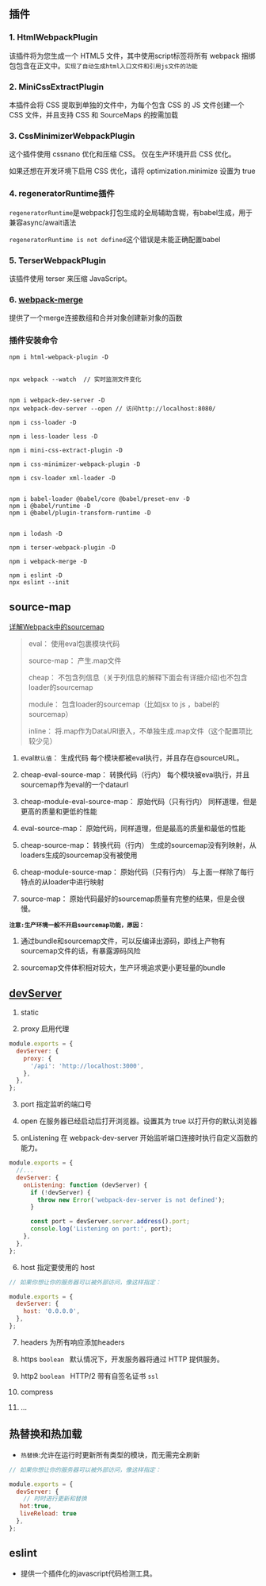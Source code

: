 ## 插件

### 1. HtmlWebpackPlugin

该插件将为您生成一个 HTML5 文件，其中使用script标签将所有 webpack 捆绑包包含在正文中。`实现了自动生成html入口文件和引用js文件的功能`


### 2. MiniCssExtractPlugin
本插件会将 CSS 提取到单独的文件中，为每个包含 CSS 的 JS 文件创建一个 CSS 文件，并且支持 CSS 和 SourceMaps 的按需加载

### 3. CssMinimizerWebpackPlugin

这个插件使用 cssnano 优化和压缩 CSS。
仅在生产环境开启 CSS 优化。

如果还想在开发环境下启用 CSS 优化，请将 optimization.minimize 设置为 true

### 4. regeneratorRuntime插件

`regeneratorRuntime`是webpack打包生成的全局辅助含糊，有babel生成，用于兼容async/await语法

`regeneratorRuntime is not defined`这个错误是未能正确配置babel

### 5. TerserWebpackPlugin

该插件使用 terser 来压缩 JavaScript。

### 6. [webpack-merge](https://www.npmjs.com/package/webpack-merge)

提供了一个merge连接数组和合并对象创建新对象的函数

### 插件安装命令

```
npm i html-webpack-plugin -D


npx webpack --watch  // 实时监测文件变化


npm i webpack-dev-server -D
npx webpack-dev-server --open // 访问http://localhost:8080/

npm i css-loader -D

npm i less-loader less -D

npm i mini-css-extract-plugin -D

npm i css-minimizer-webpack-plugin -D

npm i csv-loader xml-loader -D


npm i babel-loader @babel/core @babel/preset-env -D
npm i @babel/runtime -D
npm i @babel/plugin-transform-runtime -D


npm i lodash -D

npm i terser-webpack-plugin -D

npm i webpack-merge -D

npm i eslint -D
npx eslint --init
```

## source-map
[详解Webpack中的sourcemap](https://segmentfault.com/a/1190000008315937)

> eval： 使用eval包裹模块代码
> 
> source-map： 产生.map文件
> 
> cheap： 不包含列信息（关于列信息的解释下面会有详细介绍)也不包含loader的sourcemap
> 
> module： 包含loader的sourcemap（比如jsx to js ，babel的sourcemap）
> 
> inline： 将.map作为DataURI嵌入，不单独生成.map文件（这个配置项比较少见）

1. eval`默认值`： 生成代码 每个模块都被eval执行，并且存在@sourceURL。

2. cheap-eval-source-map： 转换代码（行内） 每个模块被eval执行，并且sourcemap作为eval的一个dataurl

3. cheap-module-eval-source-map： 原始代码（只有行内） 同样道理，但是更高的质量和更低的性能

4. eval-source-map： 原始代码，同样道理，但是最高的质量和最低的性能

5. cheap-source-map： 转换代码（行内） 生成的sourcemap没有列映射，从loaders生成的sourcemap没有被使用

6. cheap-module-source-map： 原始代码（只有行内） 与上面一样除了每行特点的从loader中进行映射

7. source-map： 原始代码最好的sourcemap质量有完整的结果，但是会很慢。

**`注意:生产环境一般不开启sourcemap功能，原因：`**

1. 通过bundle和sourcemap文件，可以反编译出源码，即线上产物有sourcemap文件的话，有暴露源码风险

2. sourcemap文件体积相对较大，生产环境追求更小更轻量的bundle

## [devServer](https://webpack.docschina.org/configuration/dev-server/)

1. static

2. proxy 启用代理

```javascript
module.exports = {
  devServer: {
    proxy: {
      '/api': 'http://localhost:3000',
    },
  },
};
```

3. port 指定监听的端口号

4. open 在服务器已经启动后打开浏览器。设置其为 true 以打开你的默认浏览器

5. onListening 在 webpack-dev-server 开始监听端口连接时执行自定义函数的能力。

```javascript
module.exports = {
  //...
  devServer: {
    onListening: function (devServer) {
      if (!devServer) {
        throw new Error('webpack-dev-server is not defined');
      }

      const port = devServer.server.address().port;
      console.log('Listening on port:', port);
    },
  },
};
```

6. host 指定要使用的 host

```javascript
// 如果你想让你的服务器可以被外部访问，像这样指定：

module.exports = {
  devServer: {
    host: '0.0.0.0',
  },
};
```

7. headers 为所有响应添加headers

8. https `boolean ` 默认情况下，开发服务器将通过 HTTP 提供服务。

9. http2 `boolean ` HTTP/2 带有自签名证书 `ssl`

10. compress

11. ...

## 热替换和热加载

- `热替换`:允许在运行时更新所有类型的模块，而无需完全刷新


```javascript
// 如果你想让你的服务器可以被外部访问，像这样指定：

module.exports = {
  devServer: {
    // 时时进行更新和替换
   hot:true,
   liveReload: true
  },
};
```

## eslint

- 提供一个插件化的javascript代码检测工具。

